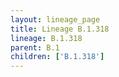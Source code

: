 ```yaml
---
layout: lineage_page
title: Lineage B.1.318
lineage: B.1.318
parent: B.1
children: ['B.1.318']
---
```

